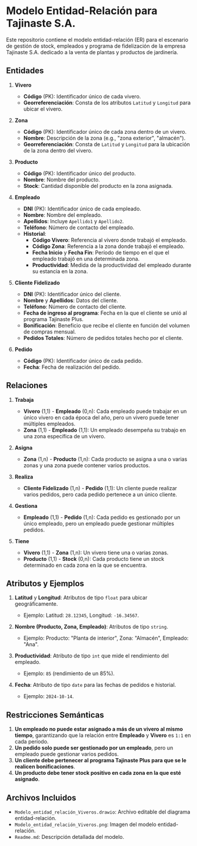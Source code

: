 # Modelo Entidad-Relación para Tajinaste S.A.

Este repositorio contiene el modelo entidad-relación (ER) para el escenario de gestión de stock, empleados y programa de fidelización de la empresa Tajinaste S.A. dedicado a la venta de plantas y productos de jardinería. 

## Entidades

1. **Vivero**
   - **Código** (PK): Identificador único de cada vivero.
   - **Georreferenciación**: Consta de los atributos `Latitud` y `Longitud` para ubicar el vivero.

2. **Zona**
   - **Código** (PK): Identificador único de cada zona dentro de un vivero.
   - **Nombre**: Descripción de la zona (e.g., "zona exterior", "almacén").
   - **Georreferenciación**: Consta de `Latitud` y `Longitud` para la ubicación de la zona dentro del vivero.

3. **Producto**
   - **Código** (PK): Identificador único del producto.
   - **Nombre**: Nombre del producto.
   - **Stock**: Cantidad disponible del producto en la zona asignada.

4. **Empleado**
   - **DNI** (PK): Identificador único de cada empleado.
   - **Nombre**: Nombre del empleado.
   - **Apellidos**: Incluye `Apellido1` y `Apellido2`.
   - **Teléfono**: Número de contacto del empleado.
   - **Historial**:
      - **Código Vivero**: Referencia al vivero donde trabajó el empleado.
      - **Código Zona**: Referencia a la zona donde trabajó el empleado.
      - **Fecha Inicio** y **Fecha Fin**: Período de tiempo en el que el empleado trabajó en una determinada zona.
      - **Productividad**: Medida de la productividad del empleado durante su estancia en la zona.

6. **Cliente Fidelizado**
   - **DNI** (PK): Identificador único del cliente.
   - **Nombre** y **Apellidos**: Datos del cliente.
   - **Teléfono**: Número de contacto del cliente.
   - **Fecha de ingreso al programa**: Fecha en la que el cliente se unió al programa Tajinaste Plus.
   - **Bonificación**: Beneficio que recibe el cliente en función del volumen de compras mensual.
   - **Pedidos Totales**: Número de pedidos totales hecho por el cliente.

7. **Pedido**
   - **Código** (PK): Identificador único de cada pedido.
   - **Fecha**: Fecha de realización del pedido.

## Relaciones

1. **Trabaja**
   - **Vivero** (1,1) - **Empleado** (0,n): Cada empleado puede trabajar en un único vivero en cada época del año, pero un vivero puede tener múltiples empleados.
   - **Zona** (1,1) - **Empleado** (1,1): Un empleado desempeña su trabajo en una zona específica de un vivero.

2. **Asigna**
   - **Zona** (1,n) - **Producto** (1,n): Cada producto se asigna a una o varias zonas y una zona puede contener varios productos.

3. **Realiza**
   - **Cliente Fidelizado** (1,n) - **Pedido** (1,1): Un cliente puede realizar varios pedidos, pero cada pedido pertenece a un único cliente.

4. **Gestiona**
   - **Empleado** (1,1) - **Pedido** (1,n): Cada pedido es gestionado por un único empleado, pero un empleado puede gestionar múltiples pedidos.

5. **Tiene**
   - **Vivero** (1,1) - **Zona** (1,n): Un vivero tiene una o varias zonas.
   - **Producto** (1,1) - **Stock** (0,n): Cada producto tiene un stock determinado en cada zona en la que se encuentra.

## Atributos y Ejemplos

1. **Latitud** y **Longitud**: Atributos de tipo `float` para ubicar geográficamente.
   - Ejemplo: Latitud: `28.12345`, Longitud: `-16.34567`.

2. **Nombre (Producto, Zona, Empleado)**: Atributos de tipo `string`.
   - Ejemplo: Producto: "Planta de interior", Zona: "Almacén", Empleado: "Ana".

3. **Productividad**: Atributo de tipo `int` que mide el rendimiento del empleado.
   - Ejemplo: `85` (rendimiento de un 85%).

4. **Fecha**: Atributo de tipo `date` para las fechas de pedidos e historial.
   - Ejemplo: `2024-10-14`.

## Restricciones Semánticas

1. **Un empleado no puede estar asignado a más de un vivero al mismo tiempo**, garantizando que la relación entre **Empleado** y **Vivero** es `1:1` en cada período.
2. **Un pedido solo puede ser gestionado por un empleado**, pero un empleado puede gestionar varios pedidos.
3. **Un cliente debe pertenecer al programa Tajinaste Plus para que se le realicen bonificaciones**.
4. **Un producto debe tener stock positivo en cada zona en la que esté asignado**.

## Archivos Incluidos

- `Modelo_entidad_relación_Viveros.drawio`: Archivo editable del diagrama entidad-relación.
- `Modelo_entidad_relación_Viveros.png`: Imagen del modelo entidad-relación.
- `Readme.md`: Descripción detallada del modelo.
